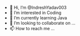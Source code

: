 - 👋 Hi, I’m @IndreshYadav003
- 👀 I’m interested in Coding 
- 🌱 I’m currently learning Java 
- 💞️ I’m looking to collaborate on ...
- 📫 How to reach me ...

<!---
IndreshYadav003/IndreshYadav003 is a ✨ special ✨ repository because its `README.md` (this file) appears on your GitHub profile.
You can click the Preview link to take a look at your changes.
--->
